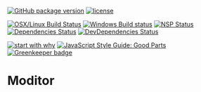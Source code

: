[![GitHub package version](https://img.shields.io/github/package-json/v/basics/moditor.svg)](https://github.com/basics/moditor)
[![license](https://img.shields.io/github/license/basics/moditor.svg)](https://github.com/basics/moditor)

[![OSX/Linux Build Status](https://travis-ci.org/basics/moditor.svg?branch=master)](https://travis-ci.org/basics/moditor)
[![Windows Build status](https://ci.appveyor.com/api/projects/status/7v3b1mv72vll3fd8?svg=true)](https://ci.appveyor.com/project/StephanGerbeth/moditor)
[![NSP Status](https://nodesecurity.io/orgs/basics/projects/4c593704-b3ef-4475-95ce-5e3bfeaf3261/badge)](https://nodesecurity.io/orgs/basics/projects/4c593704-b3ef-4475-95ce-5e3bfeaf3261)
[![Dependencies Status](https://david-dm.org/basics/moditor/status.svg)](https://david-dm.org/basics/moditor)
[![DevDependencies Status](https://david-dm.org/basics/moditor/dev-status.svg)](https://david-dm.org/basics/moditor?type=dev)

[![start with why](https://img.shields.io/badge/start%20with-why%3F-brightgreen.svg?style=flat)](http://www.ted.com/talks/simon_sinek_how_great_leaders_inspire_action)
[![JavaScript Style Guide: Good Parts](https://img.shields.io/badge/code%20style-goodparts-brightgreen.svg?style=flat)](https://github.com/dwyl/goodparts "JavaScript The Good Parts") [![Greenkeeper badge](https://badges.greenkeeper.io/basics/moditor.svg)](https://greenkeeper.io/)

# Moditor
